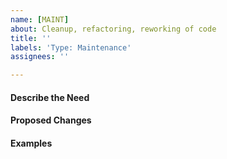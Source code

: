 ```yaml
---
name: [MAINT]
about: Cleanup, refactoring, reworking of code
title: ''
labels: 'Type: Maintenance'
assignees: ''

---
```


#### Describe the Need

#### Proposed Changes

#### Examples

